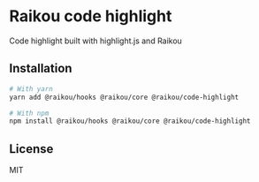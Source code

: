 # Raikou code highlight

Code highlight built with highlight.js and Raikou

## Installation

```bash
# With yarn
yarn add @raikou/hooks @raikou/core @raikou/code-highlight

# With npm
npm install @raikou/hooks @raikou/core @raikou/code-highlight
```

## License

MIT
